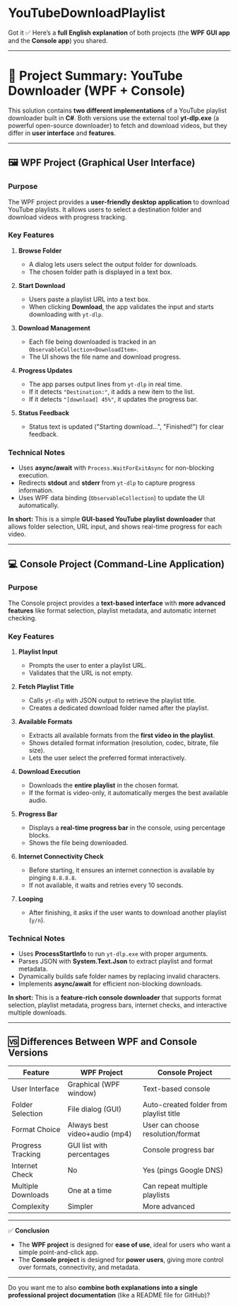 # YouTubeDownloadPlaylist
Got it ✅
Here’s a **full English explanation** of both projects (the **WPF GUI app** and the **Console app**) you shared.

---

# 📌 Project Summary: YouTube Downloader (WPF + Console)

This solution contains **two different implementations** of a YouTube playlist downloader built in **C#**. Both versions use the external tool **yt-dlp.exe** (a powerful open-source downloader) to fetch and download videos, but they differ in **user interface** and **features**.

---

## 🖼️ WPF Project (Graphical User Interface)

### Purpose

The WPF project provides a **user-friendly desktop application** to download YouTube playlists. It allows users to select a destination folder and download videos with progress tracking.

### Key Features

1. **Browse Folder**

   * A dialog lets users select the output folder for downloads.
   * The chosen folder path is displayed in a text box.

2. **Start Download**

   * Users paste a playlist URL into a text box.
   * When clicking **Download**, the app validates the input and starts downloading with `yt-dlp`.

3. **Download Management**

   * Each file being downloaded is tracked in an `ObservableCollection<DownloadItem>`.
   * The UI shows the file name and download progress.

4. **Progress Updates**

   * The app parses output lines from `yt-dlp` in real time.
   * If it detects `"Destination:"`, it adds a new item to the list.
   * If it detects `"[download] 45%"`, it updates the progress bar.

5. **Status Feedback**

   * Status text is updated ("Starting download…", "Finished!") for clear feedback.

### Technical Notes

* Uses **async/await** with `Process.WaitForExitAsync` for non-blocking execution.
* Redirects **stdout** and **stderr** from `yt-dlp` to capture progress information.
* Uses WPF data binding (`ObservableCollection`) to update the UI automatically.

**In short:**
This is a simple **GUI-based YouTube playlist downloader** that allows folder selection, URL input, and shows real-time progress for each video.

---

## 💻 Console Project (Command-Line Application)

### Purpose

The Console project provides a **text-based interface** with **more advanced features** like format selection, playlist metadata, and automatic internet checking.

### Key Features

1. **Playlist Input**

   * Prompts the user to enter a playlist URL.
   * Validates that the URL is not empty.

2. **Fetch Playlist Title**

   * Calls `yt-dlp` with JSON output to retrieve the playlist title.
   * Creates a dedicated download folder named after the playlist.

3. **Available Formats**

   * Extracts all available formats from the **first video in the playlist**.
   * Shows detailed format information (resolution, codec, bitrate, file size).
   * Lets the user select the preferred format interactively.

4. **Download Execution**

   * Downloads the **entire playlist** in the chosen format.
   * If the format is video-only, it automatically merges the best available audio.

5. **Progress Bar**

   * Displays a **real-time progress bar** in the console, using percentage blocks.
   * Shows the file being downloaded.

6. **Internet Connectivity Check**

   * Before starting, it ensures an internet connection is available by pinging `8.8.8.8`.
   * If not available, it waits and retries every 10 seconds.

7. **Looping**

   * After finishing, it asks if the user wants to download another playlist (`y/n`).

### Technical Notes

* Uses **ProcessStartInfo** to run `yt-dlp.exe` with proper arguments.
* Parses JSON with **System.Text.Json** to extract playlist and format metadata.
* Dynamically builds safe folder names by replacing invalid characters.
* Implements **async/await** for efficient non-blocking downloads.

**In short:**
This is a **feature-rich console downloader** that supports format selection, playlist metadata, progress bars, internet checks, and interactive multiple downloads.

---

## 🆚 Differences Between WPF and Console Versions

| Feature            | WPF Project                   | Console Project                         |
| ------------------ | ----------------------------- | --------------------------------------- |
| User Interface     | Graphical (WPF window)        | Text-based console                      |
| Folder Selection   | File dialog (GUI)             | Auto-created folder from playlist title |
| Format Choice      | Always best video+audio (mp4) | User can choose resolution/format       |
| Progress Tracking  | GUI list with percentages     | Console progress bar                    |
| Internet Check     | No                            | Yes (pings Google DNS)                  |
| Multiple Downloads | One at a time                 | Can repeat multiple playlists           |
| Complexity         | Simpler                       | More advanced                           |

---

✅ **Conclusion**

* The **WPF project** is designed for **ease of use**, ideal for users who want a simple point-and-click app.
* The **Console project** is designed for **power users**, giving more control over formats, connectivity, and metadata.

---

Do you want me to also **combine both explanations into a single professional project documentation** (like a README file for GitHub)?
